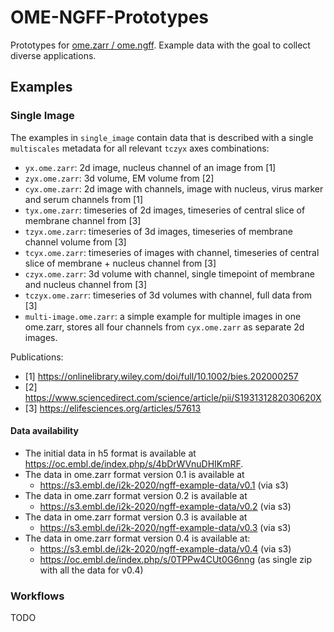 # OME-NGFF-Prototypes

Prototypes for [ome.zarr / ome.ngff](https://github.com/ome/ngff). Example data with the goal to collect diverse applications.

## Examples

### Single Image

The examples in `single_image` contain data that is described with a single `multiscales` metadata for all relevant `tczyx` axes combinations:
- `yx.ome.zarr`: 2d image, nucleus channel of an image from [1]
- `zyx.ome.zarr`: 3d volume, EM volume from [2]
- `cyx.ome.zarr`: 2d image with channels, image with nucleus, virus marker and serum channels from [1]
- `tyx.ome.zarr`: timeseries of 2d images, timeseries of central slice of membrane channel from [3]
- `tzyx.ome.zarr`: timeseries of 3d images, timeseries of membrane channel volume from [3]
- `tcyx.ome.zarr`: timeseries of images with channel, timeseries of central slice of membrane + nucleus channel from [3]
- `czyx.ome.zarr`: 3d volume with channel, single timepoint of membrane and nucleus channel from [3]
- `tczyx.ome.zarr`: timeseries of 3d volumes with channel, full data from [3]
- `multi-image.ome.zarr`: a simple example for multiple images in one ome.zarr, stores all four channels from `cyx.ome.zarr` as separate 2d images.

Publications:
- [1] https://onlinelibrary.wiley.com/doi/full/10.1002/bies.202000257
- [2] https://www.sciencedirect.com/science/article/pii/S193131282030620X
- [3] https://elifesciences.org/articles/57613

#### Data availability
- The initial data in h5 format is available at https://oc.embl.de/index.php/s/4bDrWVnuDHIKmRF.
- The data in ome.zarr format version 0.1 is available at
    - https://s3.embl.de/i2k-2020/ngff-example-data/v0.1 (via s3)
- The data in ome.zarr format version 0.2 is available at
    - https://s3.embl.de/i2k-2020/ngff-example-data/v0.2 (via s3)
- The data in ome.zarr format version 0.3 is available at 
    - https://s3.embl.de/i2k-2020/ngff-example-data/v0.3 (via s3)
- The data in ome.zarr format version 0.4 is available at:
    - https://s3.embl.de/i2k-2020/ngff-example-data/v0.4 (via s3)
    - https://oc.embl.de/index.php/s/0TPPw4CUt0G6nng (as single zip with all the data for v0.4)

### Workflows

TODO
